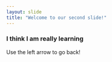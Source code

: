```yaml
---
layout: slide
title: "Welcome to our second slide!"
---
```

### I think I am really learning
Use the left arrow to go back!
